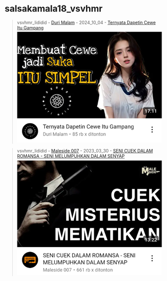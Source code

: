 # salsakamala18_vsvhmr
> vsvhmr_lididid - [Duri Malam](https://m.youtube.com/@DuriMalam) - 2024_10_04 - [Ternyata Dapetin Cewe Itu Gampang](https://youtu.be/xpz9LYjCApc) <img src="media/xpz9LYjCApc/Screenshot_2024-11-13-13-01-52-61.png">


> vsvhmr_lididid - [Maleside 007](https://m.youtube.com/@Maleside007) - 2023_03_30 - [SENI CUEK DALAM ROMANSA - SENI MELUMPUHKAN DALAM SENYAP](https://youtu.be/8e3citl3J1E) <img src="media/8e3citl3J1E/Screenshot_2024-11-13-13-33-13-13.png">

